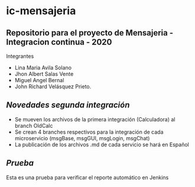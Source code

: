# ic-mensajeria
## **Repositorio para el proyecto de Mensajeria - Integracion continua - 2020**
Integrantes
- Lina Maria Avila Solano
- Jhon Albert Salas Vente
- Miguel Angel Bernal
- John Richard Velásquez Prieto.

## *Novedades segunda integración*
- Se mueven los archivos de la primera integración (Calculadora) al branch OldCalc
- Se crean 4 branches respectivos para la integración de cada microservicio (msgBase, msgGUI, msgLogin, msgChat)
- La publicación de los archivos .md de cada servicio se hará en Español

## *Prueba*

Esta es una prueba para verificar el reporte automático en Jenkins
